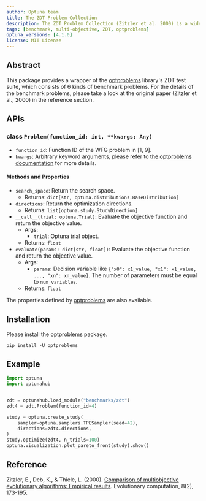 ```yaml
---
author: Optuna team
title: The ZDT Problem Collection
description: The ZDT Problem Collection (Zitzler et al. 2000) is a widely-used benchmark suite for multi-objective optimization. This package is a wrapper of the optproblems library.
tags: [benchmark, multi-objective, ZDT, optproblems]
optuna_versions: [4.1.0]
license: MIT License
---
```


## Abstract

This package provides a wrapper of the [optproblems](https://www.simonwessing.de/optproblems/doc/index.html) library's ZDT test suite, which consists of 6 kinds of benchmark problems. For the details of the benchmark problems, please take a look at the original paper (Zitzler et al., 2000) in the reference section.

## APIs

### class `Problem(function_id: int, **kwargs: Any)`

- `function_id`: Function ID of the WFG problem in \[1, 9\].
- `kwargs`: Arbitrary keyword arguments, please refer to [the optproblems documentation](https://www.simonwessing.de/optproblems/doc/zdt.html) for more details.

#### Methods and Properties

- `search_space`: Return the search space.
  - Returns: `dict[str, optuna.distributions.BaseDistribution]`
- `directions`: Return the optimization directions.
  - Returns: `list[optuna.study.StudyDirection]`
- `__call__(trial: optuna.Trial)`: Evaluate the objective function and return the objective value.
  - Args:
    - `trial`: Optuna trial object.
  - Returns: `float`
- `evaluate(params: dict[str, float])`: Evaluate the objective function and return the objective value.
  - Args:
    - `params`: Decision variable like `{"x0": x1_value, "x1": x1_value, ..., "xn": xn_value}`. The number of parameters must be equal to `num_variables`.
  - Returns: `float`

The properties defined by [optproblems](https://www.simonwessing.de/optproblems/doc/zdt.html) are also available.

## Installation

Please install the [optproblems](https://pypi.org/project/optproblems/) package.

```shell
pip install -U optproblems
```

## Example

```python
import optuna
import optunahub


zdt = optunahub.load_module("benchmarks/zdt")
zdt4 = zdt.Problem(function_id=4)

study = optuna.create_study(
    sampler=optuna.samplers.TPESampler(seed=42),
    directions=zdt4.directions,
)
study.optimize(zdt4, n_trials=100)
optuna.visualization.plot_pareto_front(study).show()
```

## Reference

Zitzler, E., Deb, K., & Thiele, L. (2000). [Comparison of multiobjective evolutionary algorithms: Empirical results](https://ieeexplore.ieee.org/abstract/document/6787994). Evolutionary computation, 8(2), 173-195.
